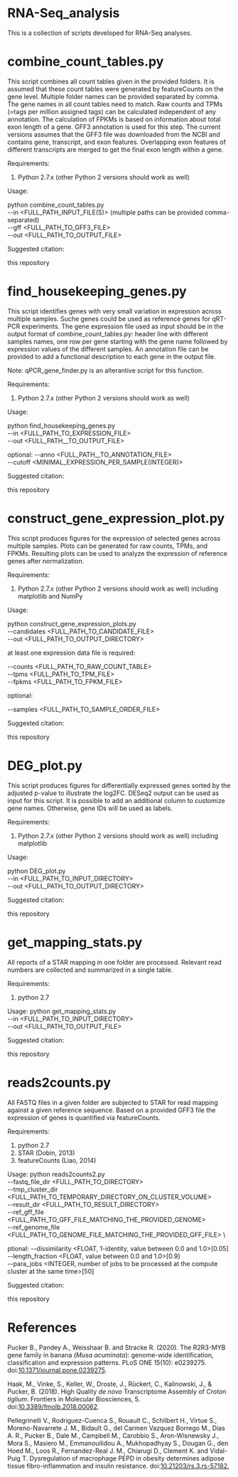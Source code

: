 # RNA-Seq_analysis
This is a collection of scripts developed for RNA-Seq analyses.



# combine_count_tables.py
This script combines all count tables given in the provided folders. It is assumed that these count tables were generated by featureCounts on the gene level. Multiple folder names can be provided separated by comma. The gene names in all count tables need to match. Raw counts and TPMs (=tags per million assigned tags) can be calculated independent of any annotation. The calculation of FPKMs is based on information about total exon length of a gene. GFF3 annotation is used for this step. The current versions assumes that the GFF3 file was downloaded from the NCBI and contains gene, transcript, and exon features. Overlapping exon features of different transcripts are merged to get the final exon length within a gene.


Requirements:

1) Python 2.7.x (other Python 2 versions should work as well)

Usage:

python combine_count_tables.py \
--in <FULL_PATH_INPUT_FILE(S)> (multiple paths can be provided comma-separated) \
--gff <FULL_PATH_TO_GFF3_FILE> \
--out <FULL_PATH_TO_OUTPUT_FILE>


Suggested citation:

this repository





# find_housekeeping_genes.py
This script identifies genes with very small variation in expression across multiple samples. Suche genes could be used as reference genes for qRT-PCR experiments. The gene expression file used as input should be in the output format of combine_count_tables.py: header line with different samples names, one row per gene starting with the gene name followed by expression values of the different samples. An annotation file can be provided to add a functional description to each gene in the output file.

Note: qPCR_gene_finder.py is an alterantive script for this function.

Requirements:

1) Python 2.7.x (other Python 2 versions should work as well)

Usage:

python find_housekeeping_genes.py \
--in <FULL_PATH_TO_EXPRESSION_FILE> \
--out <FULL_PATH__TO_OUTPUT_FILE>

optional:
--anno <FULL_PATH__TO_ANNOTATION_FILE> \
--cutoff <MINIMAL_EXPRESSION_PER_SAMPLE(INTEGER)>


Suggested citation:

this repository




# construct_gene_expression_plot.py
This script produces figures for the expression of selected genes across multiple samples. Plots can be generated for raw counts, TPMs, and FPKMs. Resulting plots can be used to analyze the expression of reference genes after normalization.


Requirements:

1) Python 2.7.x (other Python 2 versions should work as well) including matplotlib and NumPy

Usage:

python construct_gene_expression_plots.py \
--candidates <FULL_PATH_TO_CANDIDATE_FILE> \
--out <FULL_PATH_TO_OUTPUT_DIRECTORY>
	
at least one expression data file is required:

--counts <FULL_PATH_TO_RAW_COUNT_TABLE> \
--tpms <FULL_PATH_TO_TPM_FILE> \
--fpkms <FULL_PATH_TO_FPKM_FILE>
		
optional:

--samples <FULL_PATH_TO_SAMPLE_ORDER_FILE>

Suggested citation:

this repository


# DEG_plot.py
This script produces figures for differentially expressed genes sorted by the adjusted p-value to illustrate the log2FC. DESeq2 output can be used as input for this script. It is possible to add an additional column to customize gene names. Otherwise, gene IDs will be used as labels.


Requirements:

1) Python 2.7.x (other Python 2 versions should work as well) including matplotlib

Usage:

python DEG_plot.py \
--in <FULL_PATH_TO_INPUT_DIRECTORY> \
--out <FULL_PATH_TO_OUTPUT_DIRECTORY>

Suggested citation:

this repository




# get_mapping_stats.py
All reports of a STAR mapping in one folder are processed. Relevant read numbers are collected and summarized in a single table.


Requirements:
1) python 2.7



Usage:
python get_mapping_stats.py \
--in <FULL_PATH_TO_INPUT_DIRECTORY> \
--out <FULL_PATH_TO_OUTPUT_FILE>


Suggested citation:

this repository



# reads2counts.py
All FASTQ files in a given folder are subjected to STAR for read mapping against a given reference sequence. Based on a provided GFF3 file the expression of genes is quantified via featureCounts. 


Requirements:
1) python 2.7
2) STAR (Dobin, 2013)
3) featureCounts (Liao, 2014)

Usage:
python reads2counts2.py \
--fastq_file_dir <FULL_PATH_TO_DIRECTORY> \
--tmp_cluster_dir <FULL_PATH_TO_TEMPORARY_DIRECTORY_ON_CLUSTER_VOLUME> \
--result_dir <FULL_PATH_TO_RESULT_DIRECTORY> \
--ref_gff_file <FULL_PATH_TO_GFF_FILE_MATCHING_THE_PROVIDED_GENOME> \
--ref_genome_file <FULL_PATH_TO_GENOME_FILE_MATCHING_THE_PROVIDED_GFF_FILE> \
				
ptional:
--dissimilarity <FLOAT, 1-identity, value between 0.0 and 1.0>[0.05] \
--length_fraction <FLOAT, value between 0.0 and 1.0>[0.9] \
--para_jobs <INTEGER, number of jobs to be processed at the compute cluster at the same time>[50]

Suggested citation:

this repository


# References
Pucker B., Pandey A., Weisshaar B. and Stracke R. (2020). The R2R3-MYB gene family in banana (_Musa acuminata_): genome-wide identification, classification and expression patterns.  PLoS ONE 15(10): e0239275. doi:[10.1371/journal.pone.0239275](https://doi.org/10.1371/journal.pone.0239275).

Haak, M., Vinke, S., Keller, W., Droste, J., Rückert, C., Kalinowski, J., & Pucker, B. (2018). High Quality _de novo_ Transcriptome Assembly of _Croton tiglium_. Frontiers in Molecular Biosciences, 5. doi:[10.3389/fmolb.2018.00062](https://doi.org/10.3389/fmolb.2018.00062).

Pellegrinelli V., Rodriguez-Cuenca S., Rouault C., Schilbert H., Virtue S., Moreno-Navarrete J. M., Bidault G., del Carmen Vazquez Borrego M., Dias A. R., Pucker B., Dale M., Campbell M., Carobbio S., Aron-Wisnewsky J., Mora S., Masiero M., Emmanouilidou A., Mukhopadhyay S., Dougan G., den Hoed M., Loos R., Fernandez-Real J. M., Chiarugi D., Clement K. and Vidal-Puig T. Dysregulation of macrophage PEPD in obesity determines adipose tissue fibro-inflammation and insulin resistance. doi:[10.21203/rs.3.rs-57182.](https://doi.org/10.21203/rs.3.rs-57182/v1)
